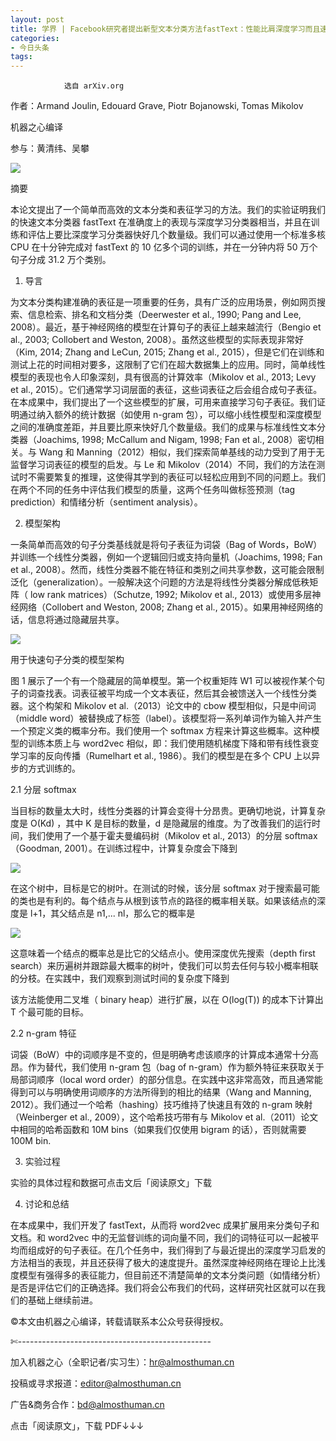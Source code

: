 ```yaml
---
layout: post
title: 学界 | Facebook研究者提出新型文本分类方法fastText：性能比肩深度学习而且速度更快
categories:
- 今日头条
tags:
---
```

				选自 arXiv.org

作者：Armand Joulin, Edouard Grave, Piotr Bojanowski, Tomas Mikolov

机器之心编译

参与：黄清纬、吴攀

![](http://p3.pstatp.com/large/b12000d80c48f893544)

摘要

本论文提出了一个简单而高效的文本分类和表征学习的方法。我们的实验证明我们的快速文本分类器 fastText 在准确度上的表现与深度学习分类器相当，并且在训练和评估上要比深度学习分类器快好几个数量级。我们可以通过使用一个标准多核 CPU 在十分钟完成对 fastText 的 10 亿多个词的训练，并在一分钟内将 50 万个句子分成 31.2 万个类别。

1. 导言

为文本分类构建准确的表征是一项重要的任务，具有广泛的应用场景，例如网页搜索、信息检索、排名和文档分类（Deerwester et al., 1990; Pang and Lee, 2008）。最近，基于神经网络的模型在计算句子的表征上越来越流行（Bengio et al., 2003; Collobert and Weston, 2008）。虽然这些模型的实际表现非常好（Kim, 2014; Zhang and LeCun, 2015; Zhang et al., 2015），但是它们在训练和测试上花的时间相对要多，这限制了它们在超大数据集上的应用。同时，简单线性模型的表现也令人印象深刻，具有很高的计算效率（Mikolov et al., 2013; Levy et al., 2015）。它们通常学习词层面的表征，这些词表征之后会组合成句子表征。在本成果中，我们提出了一个这些模型的扩展，可用来直接学习句子表征。我们证明通过纳入额外的统计数据（如使用 n-gram 包），可以缩小线性模型和深度模型之间的准确度差距，并且要比原来快好几个数量级。我们的成果与标准线性文本分类器（Joachims, 1998; McCallum and Nigam, 1998; Fan et al., 2008）密切相关。与 Wang 和 Manning（2012）相似，我们探索简单基线的动力受到了用于无监督学习词表征的模型的启发。与 Le 和 Mikolov（2014）不同，我们的方法在测试时不需要繁复的推理，这使得其学到的表征可以轻松应用到不同的问题上。我们在两个不同的任务中评估我们模型的质量，这两个任务叫做标签预测（tag prediction）和情绪分析（sentiment analysis）。



2. 模型架构

一条简单而高效的句子分类基线就是将句子表征为词袋（Bag of Words，BoW）并训练一个线性分类器，例如一个逻辑回归或支持向量机（Joachims, 1998; Fan et al., 2008）。然而，线性分类器不能在特征和类别之间共享参数，这可能会限制泛化（generalization）。一般解决这个问题的方法是将线性分类器分解成低秩矩阵（ low rank matrices）（Schutze, 1992; Mikolov et al., 2013）或使用多层神经网络（Collobert and Weston, 2008; Zhang et al., 2015）。如果用神经网络的话，信息将通过隐藏层共享。

![](http://p3.pstatp.com/large/b15000fe29041d1f3cc)

用于快速句子分类的模型架构

图 1 展示了一个有一个隐藏层的简单模型。第一个权重矩阵 W1 可以被视作某个句子的词查找表。词表征被平均成一个文本表征，然后其会被馈送入一个线性分类器。这个构架和 Mikolov et al.（2013）论文中的 cbow 模型相似，只是中间词（middle word）被替换成了标签（label）。该模型将一系列单词作为输入并产生一个预定义类的概率分布。我们使用一个 softmax 方程来计算这些概率。这种模型的训练本质上与 word2vec 相似，即：我们使用随机梯度下降和带有线性衰变学习率的反向传播（Rumelhart et al., 1986）。我们的模型是在多个 CPU 上以异步的方式训练的。

2.1 分层 softmax

当目标的数量太大时，线性分类器的计算会变得十分昂贵。更确切地说，计算复杂度是 O(Kd) ，其中 K 是目标的数量，d 是隐藏层的维度。为了改善我们的运行时间，我们使用了一个基于霍夫曼编码树（Mikolov et al., 2013）的分层 softmax （Goodman, 2001）。在训练过程中，计算复杂度会下降到

![](http://p3.pstatp.com/large/b15000fe292ac2db457)

在这个树中，目标是它的树叶。在测试的时候，该分层 softmax 对于搜索最可能的类也是有利的。每个结点与从根到该节点的路径的概率相关联。如果该结点的深度是 l+1，其父结点是 n1,... nl，那么它的概率是 

![](http://p3.pstatp.com/large/b1100028734cb9dc81c)

这意味着一个结点的概率总是比它的父结点小。使用深度优先搜索（depth first search）来历遍树并跟踪最大概率的树叶，使我们可以剪去任何与较小概率相联的分枝。在实践中，我们观察到测试时间的复杂度下降到 

该方法能使用二叉堆（ binary heap）进行扩展，以在 O(log(T)) 的成本下计算出 T 个最可能的目标。

2.2 n-gram 特征

词袋（BoW）中的词顺序是不变的，但是明确考虑该顺序的计算成本通常十分高昂。作为替代，我们使用 n-gram 包（bag of n-gram）作为额外特征来获取关于局部词顺序（local word order）的部分信息。在实践中这非常高效，而且通常能得到可以与明确使用词顺序的方法所得到的相比的结果（Wang and Manning, 2012）。我们通过一个哈希（hashing）技巧维持了快速且有效的 n-gram 映射（Weinberger et al., 2009），这个哈希技巧带有与 Mikolov et al.（2011）论文中相同的哈希函数和 10M bins（如果我们仅使用 bigram 的话），否则就需要 100M bin.

3. 实验过程

实验的具体过程和数据可点击文后「阅读原文」下载

4. 讨论和总结

在本成果中，我们开发了 fastText，从而将 word2vec 成果扩展用来分类句子和文档。和 word2vec 中的无监督训练的词向量不同，我们的词特征可以一起被平均而组成好的句子表征。在几个任务中，我们得到了与最近提出的深度学习启发的方法相当的表现，并且还获得了极大的速度提升。虽然深度神经网络在理论上比浅度模型有强得多的表征能力，但目前还不清楚简单的文本分类问题（如情绪分析）是否是评估它们的正确选择。我们将会公布我们的代码，这样研究社区就可以在我们的基础上继续前进。

©本文由机器之心编译，转载请联系本公众号获得授权。

✄------------------------------------------------

加入机器之心（全职记者/实习生）：hr@almosthuman.cn

投稿或寻求报道：editor@almosthuman.cn

广告&商务合作：bd@almosthuman.cn

点击「阅读原文」，下载 PDF↓↓↓